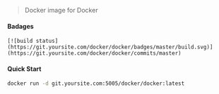 > Docker image for Docker

#### Badages
```
[![build status](https://git.yoursite.com/docker/docker/badges/master/build.svg)](https://git.yoursite.com/docker/docker/commits/master)
```

#### Quick Start
```bash
docker run -d git.yoursite.com:5005/docker/docker:latest
```
